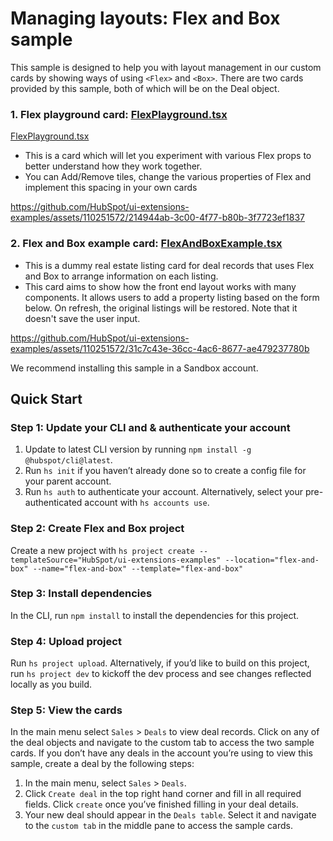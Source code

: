 # Managing layouts: Flex and Box sample

This sample is designed to help you with layout management in our custom cards by showing ways of using `<Flex>` and `<Box>`. There are two cards provided by this sample, both of which will be on the Deal object.

### 1. **Flex playground card**: [FlexPlayground.tsx](flex-and-box/src/app/extensions/FlexPlayground.tsx)

[FlexPlayground.tsx]([url](https://github.com/HubSpot/ui-extensions-examples/blob/flexbox/flex-and-box/src/app/extensions/FlexPlayground.tsx))

- This is a card which will let you experiment with various Flex props to better understand how they work together.
- You can Add/Remove tiles, change the various properties of Flex and implement this spacing in your own cards



https://github.com/HubSpot/ui-extensions-examples/assets/110251572/214944ab-3c00-4f77-b80b-3f7723ef1837



### 2. **Flex and Box example card**: [FlexAndBoxExample.tsx]([url](flex-and-box/src/app/extensions/FlexAndBoxExample.tsx))

- This is a dummy real estate listing card for deal records that uses Flex and Box to arrange information on each listing.
- This card aims to show how the front end layout works with many components. It allows users to add a property listing based on the form below. On refresh, the original listings will be restored. Note that it doesn't save the user input.



https://github.com/HubSpot/ui-extensions-examples/assets/110251572/31c7c43e-36cc-4ac6-8677-ae479237780b




We recommend installing this sample in a Sandbox account.

## Quick Start

### Step 1: Update your CLI and & authenticate your account

1. Update to latest CLI version by running `npm install -g @hubspot/cli@latest`.
1. Run `hs init` if you haven’t already done so to create a config file for your parent account.
1. Run `hs auth` to authenticate your account. Alternatively, select your pre-authenticated account with `hs accounts use`.

### Step 2: Create Flex and Box project

Create a new project with `hs project create --templateSource="HubSpot/ui-extensions-examples" --location="flex-and-box" --name="flex-and-box" --template="flex-and-box"`

### Step 3: Install dependencies

In the CLI, run `npm install` to install the dependencies for this project.

### Step 4: Upload project

Run `hs project upload`. Alternatively, if you’d like to build on this project, run `hs project dev` to kickoff the dev process and see changes reflected locally as you build.

### Step 5: View the cards

In the main menu select `Sales` > `Deals` to view deal records. Click on any of the deal objects and navigate to the custom tab to access the two sample cards. If you don’t have any deals in the account you’re using to view this sample, create a deal by the following steps:

1. In the main menu, select `Sales` > `Deals`.
2. Click `Create deal` in the top right hand corner and fill in all required fields. Click `create` once you’ve finished filling in your deal details.
3. Your new deal should appear in the `Deals table`. Select it and navigate to the `custom tab` in the middle pane to access the sample cards.
